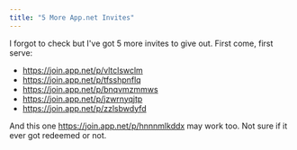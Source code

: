 ```yaml
---
title: "5 More App.net Invites"
---
```

<p>I forgot to check but I've got 5 more invites to give out. First come, first serve:</p>
<ul>
<li><a href="https://join.app.net/p/vltclswclm">https://join.app.net/p/vltclswclm</a></li>
<li><a href="https://join.app.net/p/tfsshpnflq">https://join.app.net/p/tfsshpnflq</a></li>
<li><a href="https://join.app.net/p/bnqvmzmmws">https://join.app.net/p/bnqvmzmmws</a></li>
<li><a href="https://join.app.net/p/jzwrnyqjtp">https://join.app.net/p/jzwrnyqjtp</a></li>
<li><a href="https://join.app.net/p/zzlsbwdyfd">https://join.app.net/p/zzlsbwdyfd</a></li>
</ul>
<p>And this one <a href="https://join.app.net/p/hnnnmlkddx">https://join.app.net/p/hnnnmlkddx</a> may work too. Not sure if it ever got redeemed or not.</p>
